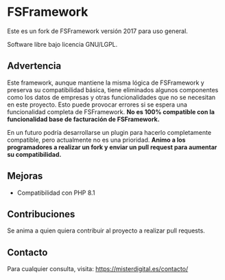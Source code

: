 # FSFramework
Este es un fork de FSFramework versión 2017 para uso general.

Software libre bajo licencia GNU/LGPL.

## Advertencia
Este framework, aunque mantiene la misma lógica de FSFramework y preserva su compatibilidad básica, tiene eliminados algunos componentes como los datos de empresas y otras funcionalidades que no se necesitan en este proyecto. Esto puede provocar errores si se espera una funcionalidad completa de FSFramework. **No es 100% compatible con la funcionalidad base de facturación de FSFramework.**

En un futuro podría desarrollarse un plugin para hacerlo completamente compatible, pero actualmente no es una prioridad. **Animo a los programadores a realizar un fork y enviar un pull request para aumentar su compatibilidad.**

## Mejoras
- Compatibilidad con PHP 8.1

## Contribuciones
Se anima a quien quiera contribuir al proyecto a realizar pull requests.

## Contacto
Para cualquier consulta, visita: https://misterdigital.es/contacto/
